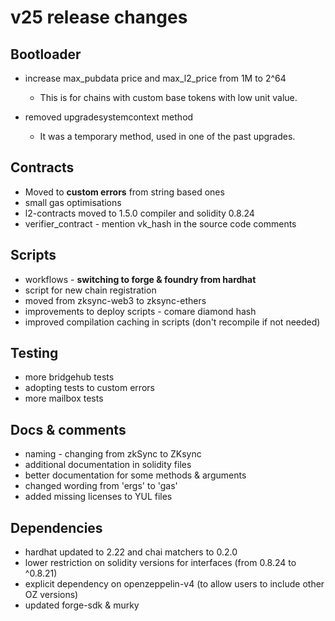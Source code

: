 # v25 release changes


## Bootloader

* increase max_pubdata price and max_l2_price from 1M to 2^64 
    * This is for chains with custom base tokens with low unit value.

* removed upgradesystemcontext method
    * It was a temporary method, used in one of the past upgrades.

## Contracts

* Moved to **custom errors** from string based ones
* small gas optimisations
* l2-contracts moved to 1.5.0 compiler and solidity 0.8.24
* verifier_contract - mention vk_hash in the source code comments

## Scripts

* workflows - **switching to forge & foundry from hardhat**
* script for new chain registration
* moved from zksync-web3 to zksync-ethers
* improvements to deploy scripts - comare diamond hash
* improved compilation caching in scripts (don't recompile if not needed)


## Testing
* more bridgehub tests
* adopting tests to custom errors
* more mailbox tests


## Docs & comments

* naming - changing from zkSync to ZKsync
* additional documentation in solidity files
* better documentation for some methods & arguments
* changed wording from 'ergs' to 'gas'
* added missing licenses to YUL files


## Dependencies


* hardhat updated to 2.22 and chai matchers to 0.2.0
* lower restriction on solidity versions for interfaces (from 0.8.24 to ^0.8.21)
* explicit dependency on openzeppelin-v4 (to allow users to include other OZ versions)
* updated forge-sdk & murky
